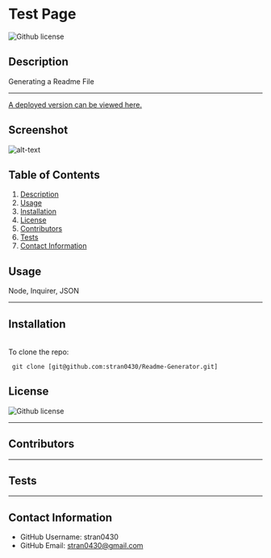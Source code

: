 
# Test Page 
![Github license](https://img.shields.io/badge/license-MIT-blue.svg)

## Description
Generating a Readme File

---


[A deployed version can be viewed here.]()

## Screenshot
![alt-text]()

## Table of Contents

1. [Description](#description)
2. [Usage](#usage)
3. [Installation](#installation)
5. [License](#license)
6. [Contributors](#contributors)
7. [Tests](#tests)
8. [Contact Information](#contact-information)


## Usage
Node, Inquirer, JSON

---


## Installation


<br>
  To clone the repo:

     git clone [git@github.com:stran0430/Readme-Generator.git]


    
    
## License
![Github license](https://img.shields.io/badge/license-MIT-blue.svg)


---

## Contributors


---


## Tests


---
## Contact Information

* GitHub Username: stran0430
* GitHub Email: stran0430@gmail.com
